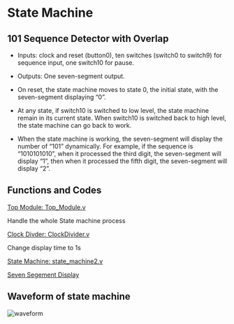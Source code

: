 # State Machine 
## 101 Sequence Detector with Overlap
- Inputs: clock and reset (button0), ten switches (switch0 to switch9) for sequence input, one switch10 for pause.
- Outputs: One seven-segment output.

- On reset, the state machine moves to state 0, the initial state, with the seven-segment displaying “0”.
- At any state, if switch10 is switched to low level, the state machine remain in its current state. When switch10 is switched back to high level, the state machine can go back to work.
- When the state machine is working, the seven-segment will display the number of “101” dynamically. For example, if the sequence is “1010101010”, when it processed the third digit, the seven-segment will display “1”, then when it processed the fifth digit, the seven-segment will display “2”.

## Functions and Codes
[Top Module: Top_Module.v](https://github.com/ChingSsuyuan/Vivado_State_Machine_Project/blob/2abd67cf35d04ee5393b5ead6ede20763d1f44a4/Top%20Module/Top_Module.v)

Handle the whole State machine process

[Clock Divder: ClockDivider.v](https://github.com/ChingSsuyuan/Vivado_State_Machine_Project/blob/fa4d40ef10bdc595c624a722c244d17043bb9324/Clock%20Divider/ClockDivider.v)

Change display time to 1s

[State Machine: state_machine2.v](https://github.com/ChingSsuyuan/Vivado_State_Machine_Project/blob/c2449a055db7c6f6d072deee2c818083bd5b000e/Top%20Module/state_machine2.v)

[Seven Segement Display](https://github.com/ChingSsuyuan/Vivado_State_Machine_Project/blob/4177ff4c64a09f451cc75a66aa1dba726de29c99/Top%20Module/Seven_Segement_Display.v)

## Waveform of state machine
![waveform](https://github.com/ChingSsuyuan/Vivado_State_Machine_Project/blob/1fad1ced63a63e4e3801f1469d772d1dda92bcea/Top%20Module/waveform4.png)
